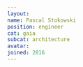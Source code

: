 ```yaml
---
layout:
name: Pascal Stokowski
position: engineer
cat: gaia
subcat: architecture
avatar:
joined: 2016
---
```


